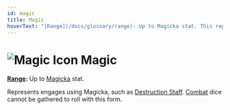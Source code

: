 ```yaml
---
id: magic
title: Magic
hoverText: "[Range](/docs/glossary/range): Up to Magicka stat. This represents engages using Magicka, such as Destruction Staff. Combat dice cannot be gathered to roll with this form."
---
```


# <img src="/icons/magic.svg" alt="Magic Icon" /> Magic

**[Range](/docs/glossary/range):** Up to [Magicka](/docs/adventurer/stats/magicka) stat.

Represents engages using Magicka, such as [Destruction Staff](/docs/adventurer/skill-lines/mage/destruction-staff). [Combat](/docs/adventurer/skill-lines/combat) dice cannot be gathered to roll with this form.
